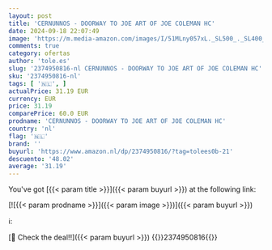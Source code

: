 ```yaml
---
layout: post
title: 'CERNUNNOS - DOORWAY TO JOE ART OF JOE COLEMAN HC'
date: 2024-09-18 22:07:49
image: 'https://m.media-amazon.com/images/I/51MLny057xL._SL500_._SL400_.jpg'
comments: true
category: ofertas
author: 'tole.es'
slug: '2374950816-nl CERNUNNOS - DOORWAY TO JOE ART OF JOE COLEMAN HC'
sku: '2374950816-nl'
tags: [ '🇳🇱', ]
actualPrice: 31.19 EUR
currency: EUR
price: 31.19
comparePrice: 60.0 EUR
prodname: 'CERNUNNOS - DOORWAY TO JOE ART OF JOE COLEMAN HC'
country: 'nl'
flag: '🇳🇱'
brand: ''
buyurl: 'https://www.amazon.nl/dp/2374950816/?tag=tolees0b-21'
descuento: '48.02'
average: '31.19'
---
```


You've got [{{< param title >}}]({{< param buyurl >}}) at the following link:

[![{{< param prodname >}}]({{< param image >}})]({{< param buyurl >}})

ℹ️:


[🛒 Check the deal!!]({{< param buyurl >}})
{{<world>}}2374950816{{</world>}}
